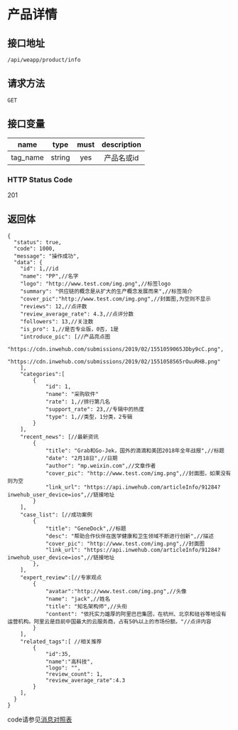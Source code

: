 # 产品详情

## 接口地址

`/api/weapp/product/info`

## 请求方法

```GET ```

## 接口变量

| name     | type     | must     | description |
|----------|:--------:|:--------:|:--------:|
| tag_name  | string   | yes      | 产品名或id  |

### HTTP Status Code

201

## 返回体

```json5
{
  "status": true,
  "code": 1000,
  "message": "操作成功",
  "data": {
    "id": 1,//id
    "name": "PP",//名字
    "logo": "http://www.test.com/img.png",//标签logo
    "summary": "供应链的概念是从扩大的生产概念发展而来",//标签简介
    "cover_pic":"http://www.test.com/img.png",//封面图,为空则不显示
    "reviews": 12,//点评数
    "review_average_rate": 4.3,//点评分数
    "followers": 13,//关注数
    "is_pro": 1,//是否专业版，0否，1是
    "introduce_pic": [//产品亮点图
        "https://cdn.inwehub.com/submissions/2019/02/1551059065JDby9cC.png",
        "https://cdn.inwehub.com/submissions/2019/02/1551058565rOuuRHB.png"
    ],
    "categories":[
        {
            "id": 1,
            "name": "采购软件"
            "rate": 1,//排行第几名
            "support_rate": 23,//专辑中的热度
            "type": 1,//类型，1分类，2专辑
        }
    ],
    "recent_news": [//最新资讯
        {
            "title": "Grab和Go-Jek，国外的滴滴和美团2018年全年战报",//标题
            "date": "2月18日",//日期
            "author": "mp.weixin.com",//文章作者
            "cover_pic": "http://www.test.com/img.png",//封面图，如果没有则为空
            "link_url": "https://api.inwehub.com/articleInfo/91284?inwehub_user_device=ios",//链接地址
        }
    ],
    "case_list": [//成功案例
        {
            "title": "GeneDock",//标题
            "desc": "帮助合作伙伴在医学健康和卫生领域不断进行创新",//描述
            "cover_pic": "http://www.test.com/img.png",//封面图
            "link_url": "https://api.inwehub.com/articleInfo/91284?inwehub_user_device=ios",//链接地址
        },
    ],
    "expert_review":[//专家观点
        {
            "avatar":"http://www.test.com/img.png",//头像
            "name": "jack",//姓名
            "title": "知名架构师",//头衔
            "content": "依托实力雄厚的阿里巴巴集团，在杭州、北京和硅谷等地设有运营机构。阿里云是目前中国最大的云服务商，占有50%以上的市场份额。"//点评内容
        }
    ],
    "related_tags":[ //相关推荐
        {
            "id":35,
            "name":"高科技",
            "logo": "",
            "review_count": 1,
            "review_average_rate":4.3
        }
    ],
  }
}
``` 

code请参见[消息对照表](消息对照表.md)


